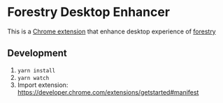 # Forestry Desktop Enhancer

This is a [Chrome extension](https://developer.chrome.com/extensions) that enhance desktop experience of [forestry](https://forestry.io)

## Development

1. `yarn install`
2. `yarn watch`
3. Import extension: https://developer.chrome.com/extensions/getstarted#manifest
